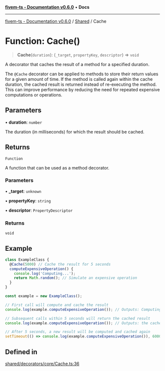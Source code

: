 [**fivem-ts - Documentation v0.6.0**](../../../README.md) • **Docs**

***

[fivem-ts - Documentation v0.6.0](../../../README.md) / [Shared](../README.md) / Cache

# Function: Cache()

> **Cache**(`duration`): (`_target`, `propertyKey`, `descriptor`) => `void`

A decorator that caches the result of a method for a specified duration.

The `@Cache` decorator can be applied to methods to store their return values for a given amount
of time. If the method is called again within the cache duration, the cached result is returned
instead of re-executing the method. This can improve performance by reducing the need for repeated
expensive computations or operations.

## Parameters

• **duration**: `number`

The duration (in milliseconds) for which the result should be cached.

## Returns

`Function`

A function that can be used as a method decorator.

### Parameters

• **\_target**: `unknown`

• **propertyKey**: `string`

• **descriptor**: `PropertyDescriptor`

### Returns

`void`

## Example

```ts
class ExampleClass {
  @Cache(5000) // Cache the result for 5 seconds
  computeExpensiveOperation() {
    console.log('Computing...');
    return Math.random(); // Simulate an expensive operation
  }
}

const example = new ExampleClass();

// First call will compute and cache the result
console.log(example.computeExpensiveOperation()); // Outputs: Computing... followed by a random number

// Subsequent calls within 5 seconds will return the cached result
console.log(example.computeExpensiveOperation()); // Outputs: the cached random number

// After 5 seconds, a new result will be computed and cached again
setTimeout(() => console.log(example.computeExpensiveOperation()), 6000); // Outputs: Computing... followed by a new random number
```

## Defined in

[shared/decorators/core/Cache.ts:36](https://github.com/Purpose-Dev/fivem-ts/blob/main/src/shared/decorators/core/Cache.ts#L36)
